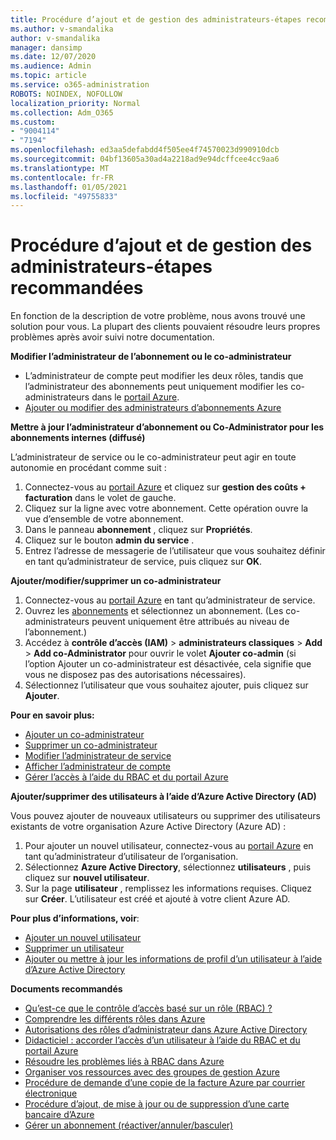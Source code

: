```yaml
---
title: Procédure d’ajout et de gestion des administrateurs-étapes recommandées
ms.author: v-smandalika
author: v-smandalika
manager: dansimp
ms.date: 12/07/2020
ms.audience: Admin
ms.topic: article
ms.service: o365-administration
ROBOTS: NOINDEX, NOFOLLOW
localization_priority: Normal
ms.collection: Adm_O365
ms.custom:
- "9004114"
- "7194"
ms.openlocfilehash: ed3aa5defabdd4f505ee4f74570023d990910dcb
ms.sourcegitcommit: 04bf13605a30ad4a2218ad9e94dcffcee4cc9aa6
ms.translationtype: MT
ms.contentlocale: fr-FR
ms.lasthandoff: 01/05/2021
ms.locfileid: "49755833"
---
```

# <a name="how-to-add-and-manage-administrators---recommended-steps"></a>Procédure d’ajout et de gestion des administrateurs-étapes recommandées

En fonction de la description de votre problème, nous avons trouvé une solution pour vous. La plupart des clients pouvaient résoudre leurs propres problèmes après avoir suivi notre documentation.

**Modifier l’administrateur de l’abonnement ou le co-administrateur**

- L’administrateur de compte peut modifier les deux rôles, tandis que l’administrateur des abonnements peut uniquement modifier les co-administrateurs dans le [portail Azure](https://ms.portal.azure.com/#home).
- [Ajouter ou modifier des administrateurs d’abonnements Azure](https://docs.microsoft.com/azure/cost-management-billing/manage/add-change-subscription-administrator)

**Mettre à jour l’administrateur d’abonnement ou Co-Administrator pour les abonnements internes (diffusé)**

L’administrateur de service ou le co-administrateur peut agir en toute autonomie en procédant comme suit :

1. Connectez-vous au [portail Azure](https://ms.portal.azure.com/#home) et cliquez sur **gestion des coûts + facturation** dans le volet de gauche.
2. Cliquez sur la ligne avec votre abonnement. Cette opération ouvre la vue d’ensemble de votre abonnement.
3. Dans le panneau **abonnement** , cliquez sur **Propriétés**. 
4. Cliquez sur le bouton **admin du service** .
5. Entrez l’adresse de messagerie de l’utilisateur que vous souhaitez définir en tant qu’administrateur de service, puis cliquez sur **OK**.

**Ajouter/modifier/supprimer un co-administrateur**

1. Connectez-vous au [portail Azure](https://ms.portal.azure.com/#home) en tant qu’administrateur de service.
2. Ouvrez les [abonnements](https://ms.portal.azure.com/#blade/Microsoft_Azure_Billing/SubscriptionsBlade) et sélectionnez un abonnement. (Les co-administrateurs peuvent uniquement être attribués au niveau de l’abonnement.)
3. Accédez à **contrôle d’accès (IAM)**  >  **administrateurs classiques**  >  **Add**  >  **Add co-Administrator** pour ouvrir le volet **Ajouter co-admin** (si l’option Ajouter un co-administrateur est désactivée, cela signifie que vous ne disposez pas des autorisations nécessaires).
4. Sélectionnez l’utilisateur que vous souhaitez ajouter, puis cliquez sur **Ajouter**.

**Pour en savoir plus:**
- [Ajouter un co-administrateur](https://docs.microsoft.com/azure/role-based-access-control/classic-administrators)
- [Supprimer un co-administrateur](https://docs.microsoft.com/azure/role-based-access-control/classic-administrators)
- [Modifier l’administrateur de service](https://docs.microsoft.com/azure/role-based-access-control/classic-administrators)
- [Afficher l’administrateur de compte](https://docs.microsoft.com/azure/role-based-access-control/classic-administrators)
- [Gérer l’accès à l’aide du RBAC et du portail Azure](https://docs.microsoft.com/azure/role-based-access-control/role-assignments-portal)

**Ajouter/supprimer des utilisateurs à l’aide d’Azure Active Directory (AD)**

Vous pouvez ajouter de nouveaux utilisateurs ou supprimer des utilisateurs existants de votre organisation Azure Active Directory (Azure AD) :

1. Pour ajouter un nouvel utilisateur, connectez-vous au [portail Azure](https://ms.portal.azure.com/#home) en tant qu’administrateur d’utilisateur de l’organisation.
2. Sélectionnez **Azure Active Directory**, sélectionnez **utilisateurs** , puis cliquez sur **nouvel utilisateur**.
3. Sur la page **utilisateur** , remplissez les informations requises. Cliquez sur **Créer**. L’utilisateur est créé et ajouté à votre client Azure AD.

**Pour plus d’informations, voir**:

- [Ajouter un nouvel utilisateur](https://docs.microsoft.com/azure/active-directory/fundamentals/add-users-azure-active-directory)
- [Supprimer un utilisateur](https://docs.microsoft.com/azure/active-directory/fundamentals/add-users-azure-active-directory)
- [Ajouter ou mettre à jour les informations de profil d’un utilisateur à l’aide d’Azure Active Directory](https://docs.microsoft.com/azure/active-directory/fundamentals/active-directory-users-profile-azure-portal)

**Documents recommandés**

- [Qu’est-ce que le contrôle d’accès basé sur un rôle (RBAC) ?](https://docs.microsoft.com/azure/role-based-access-control/overview)
- [Comprendre les différents rôles dans Azure](https://docs.microsoft.com/azure/role-based-access-control/rbac-and-directory-admin-roles)
- [Autorisations des rôles d’administrateur dans Azure Active Directory](https://docs.microsoft.com/azure/active-directory/roles/permissions-reference)
- [Didacticiel : accorder l’accès d’un utilisateur à l’aide du RBAC et du portail Azure](https://docs.microsoft.com/azure/role-based-access-control/quickstart-assign-role-user-portal)
- [Résoudre les problèmes liés à RBAC dans Azure](https://docs.microsoft.com/azure/role-based-access-control/troubleshooting)
- [Organiser vos ressources avec des groupes de gestion Azure](https://docs.microsoft.com/azure/governance/management-groups/overview)
- [Procédure de demande d’une copie de la facture Azure par courrier électronique](https://azure.microsoft.com/en-us/blog/azure-email-invoices/)
- [Procédure d’ajout, de mise à jour ou de suppression d’une carte bancaire d’Azure](https://docs.microsoft.com/azure/cost-management-billing/manage/change-credit-card)
- [Gérer un abonnement (réactiver/annuler/basculer)](https://docs.microsoft.com/azure/cost-management-billing/manage/subscription-disabled)



